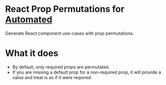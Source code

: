 # React Prop Permutations for [Automated](https://github.com/automated-tools/automated)

Generate React component use-cases with prop permutations.

# What it does

* By default, only required props are permutated.
* If you are missing a default prop for a non-required prop, it will provide a
  value and treat is as if it were required.
